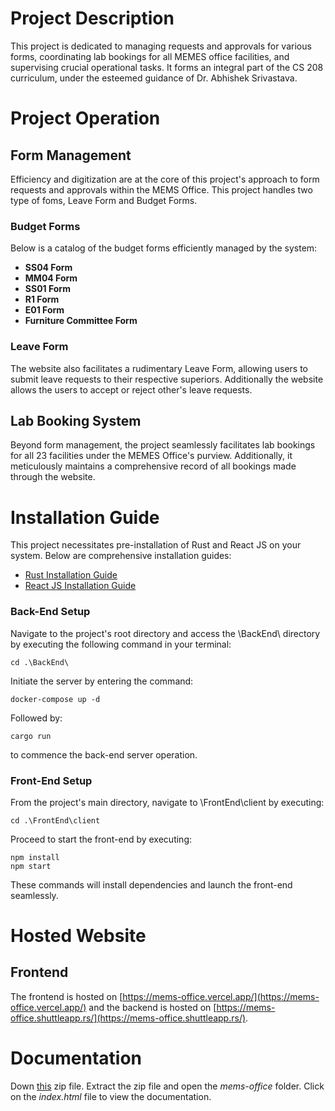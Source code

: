 # Project Description

This project is dedicated to managing requests and approvals for various forms, coordinating lab bookings for all MEMES office facilities, and supervising crucial operational tasks. It forms an integral part of the CS 208 curriculum, under the esteemed guidance of Dr. Abhishek Srivastava.

# Project Operation

## Form Management

Efficiency and digitization are at the core of this project's approach to form requests and approvals within the MEMS Office. This project handles two type of foms, Leave Form and Budget Forms.

### Budget Forms

Below is a catalog of the budget forms efficiently managed by the system:

- **SS04 Form**
- **MM04 Form**
- **SS01 Form**
- **R1 Form**
- **E01 Form**
- **Furniture Committee Form**

### Leave Form

The website also facilitates a rudimentary Leave Form, allowing users to submit leave requests to their respective superiors. Additionally the website allows the users to accept or reject other's leave requests.

## Lab Booking System

Beyond form management, the project seamlessly facilitates lab bookings for all 23 facilities under the MEMES Office's purview. Additionally, it meticulously maintains a comprehensive record of all bookings made through the website.

# Installation Guide

This project necessitates pre-installation of Rust and React JS on your system. Below are comprehensive installation guides:

- [Rust Installation Guide](https://doc.rust-lang.org/book/ch01-01-installation.html)
- [React JS Installation Guide](https://react.dev/learn/installation)

### Back-End Setup

Navigate to the project's root directory and access the \BackEnd\ directory by executing the following command in your terminal:

    cd .\BackEnd\

Initiate the server by entering the command:

    docker-compose up -d

Followed by:

    cargo run

to commence the back-end server operation.

### Front-End Setup

From the project's main directory, navigate to \FrontEnd\client by executing:

    cd .\FrontEnd\client

Proceed to start the front-end by executing:

    npm install
    npm start

These commands will install dependencies and launch the front-end seamlessly.

# Hosted Website
## Frontend

The frontend is hosted on [https://mems-office.vercel.app/](https://mems-office.vercel.app/) and the backend is hosted on [https://mems-office.shuttleapp.rs/](https://mems-office.shuttleapp.rs/).

# Documentation

Down [this](https://drive.google.com/file/d/1ZhqPN_2ZgE3qN4iGK74ajRSRektT9ePs/view?usp=sharing) zip file. Extract the zip file and open the *mems-office* folder. Click on the *index.html* file to view the documentation.

    
